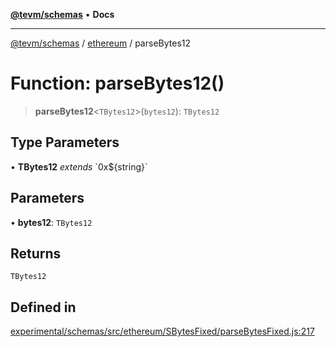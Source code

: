 [**@tevm/schemas**](../../README.md) • **Docs**

***

[@tevm/schemas](../../modules.md) / [ethereum](../README.md) / parseBytes12

# Function: parseBytes12()

> **parseBytes12**\<`TBytes12`\>(`bytes12`): `TBytes12`

## Type Parameters

• **TBytes12** *extends* \`0x$\{string\}\`

## Parameters

• **bytes12**: `TBytes12`

## Returns

`TBytes12`

## Defined in

[experimental/schemas/src/ethereum/SBytesFixed/parseBytesFixed.js:217](https://github.com/qbzzt/tevm-monorepo/blob/main/experimental/schemas/src/ethereum/SBytesFixed/parseBytesFixed.js#L217)
